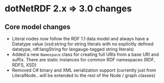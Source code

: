 # dotNetRDF 2.x => 3.0 changes

## Core model changes
* Literal nodes now follow the RDF 1.1 data model and always have a Datatype value (xsd:string for string literals with no explicitly defined datatype, rdf:langString for langauge-tagged string literals)
* Added a new `Namespace` class for creating full URIs from a base URI and suffix. There are static instances for common RDF namespaces (RDF, RDFS, XSD)
* Removed C# binary and XML serialization support (currently just from LiteralNode...will be extended to the rest of the Node / graph classes)